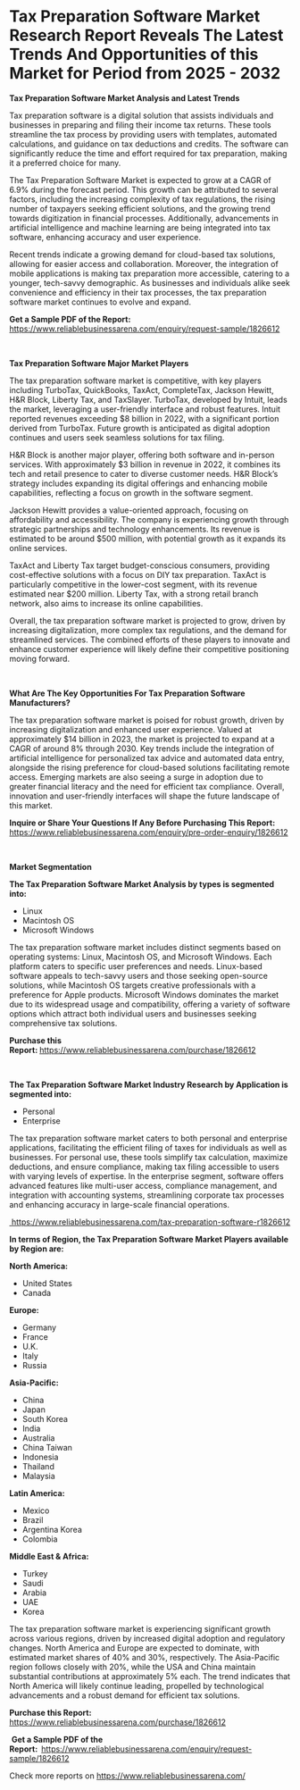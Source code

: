 <p><h1>Tax Preparation Software Market Research Report Reveals The Latest Trends And Opportunities of this Market for Period from 2025 - 2032</h1></p><p><strong>Tax Preparation Software Market Analysis and Latest Trends</strong></p>
<p><p>Tax preparation software is a digital solution that assists individuals and businesses in preparing and filing their income tax returns. These tools streamline the tax process by providing users with templates, automated calculations, and guidance on tax deductions and credits. The software can significantly reduce the time and effort required for tax preparation, making it a preferred choice for many.</p><p>The Tax Preparation Software Market is expected to grow at a CAGR of 6.9% during the forecast period. This growth can be attributed to several factors, including the increasing complexity of tax regulations, the rising number of taxpayers seeking efficient solutions, and the growing trend towards digitization in financial processes. Additionally, advancements in artificial intelligence and machine learning are being integrated into tax software, enhancing accuracy and user experience.</p><p>Recent trends indicate a growing demand for cloud-based tax solutions, allowing for easier access and collaboration. Moreover, the integration of mobile applications is making tax preparation more accessible, catering to a younger, tech-savvy demographic. As businesses and individuals alike seek convenience and efficiency in their tax processes, the tax preparation software market continues to evolve and expand.</p></p>
<p><strong>Get a Sample PDF of the Report:&nbsp;</strong> <a href="https://www.reliablebusinessarena.com/enquiry/request-sample/1826612?utm_campaign=2137&utm_medium=2&utm_source=Github&utm_content=ia&utm_term=09032025&utm_id=tax-preparation-software">https://www.reliablebusinessarena.com/enquiry/request-sample/1826612</a></p>
<p>&nbsp;</p>
<p><strong>Tax Preparation Software Major Market Players</strong></p>
<p><p>The tax preparation software market is competitive, with key players including TurboTax, QuickBooks, TaxAct, CompleteTax, Jackson Hewitt, H&R Block, Liberty Tax, and TaxSlayer. TurboTax, developed by Intuit, leads the market, leveraging a user-friendly interface and robust features. Intuit reported revenues exceeding $8 billion in 2022, with a significant portion derived from TurboTax. Future growth is anticipated as digital adoption continues and users seek seamless solutions for tax filing.</p><p>H&R Block is another major player, offering both software and in-person services. With approximately $3 billion in revenue in 2022, it combines its tech and retail presence to cater to diverse customer needs. H&R Block’s strategy includes expanding its digital offerings and enhancing mobile capabilities, reflecting a focus on growth in the software segment.</p><p>Jackson Hewitt provides a value-oriented approach, focusing on affordability and accessibility. The company is experiencing growth through strategic partnerships and technology enhancements. Its revenue is estimated to be around $500 million, with potential growth as it expands its online services.</p><p>TaxAct and Liberty Tax target budget-conscious consumers, providing cost-effective solutions with a focus on DIY tax preparation. TaxAct is particularly competitive in the lower-cost segment, with its revenue estimated near $200 million. Liberty Tax, with a strong retail branch network, also aims to increase its online capabilities.</p><p>Overall, the tax preparation software market is projected to grow, driven by increasing digitalization, more complex tax regulations, and the demand for streamlined services. The combined efforts of these players to innovate and enhance customer experience will likely define their competitive positioning moving forward.</p></p>
<p>&nbsp;</p>
<p><strong>What Are The Key Opportunities For Tax Preparation Software Manufacturers?</strong></p>
<p><p>The tax preparation software market is poised for robust growth, driven by increasing digitalization and enhanced user experience. Valued at approximately $14 billion in 2023, the market is projected to expand at a CAGR of around 8% through 2030. Key trends include the integration of artificial intelligence for personalized tax advice and automated data entry, alongside the rising preference for cloud-based solutions facilitating remote access. Emerging markets are also seeing a surge in adoption due to greater financial literacy and the need for efficient tax compliance. Overall, innovation and user-friendly interfaces will shape the future landscape of this market.</p></p>
<p><strong>Inquire or Share Your Questions If Any Before Purchasing This Report:</strong> <a href="https://www.reliablebusinessarena.com/enquiry/pre-order-enquiry/1826612?utm_campaign=2137&utm_medium=2&utm_source=Github&utm_content=ia&utm_term=09032025&utm_id=tax-preparation-software">https://www.reliablebusinessarena.com/enquiry/pre-order-enquiry/1826612</a></p>
<p>&nbsp;</p>
<p><strong>Market Segmentation</strong></p>
<p><strong>The Tax Preparation Software Market Analysis by types is segmented into:</strong></p>
<p><ul><li>Linux</li><li>Macintosh OS</li><li>Microsoft Windows</li></ul></p>
<p><p>The tax preparation software market includes distinct segments based on operating systems: Linux, Macintosh OS, and Microsoft Windows. Each platform caters to specific user preferences and needs. Linux-based software appeals to tech-savvy users and those seeking open-source solutions, while Macintosh OS targets creative professionals with a preference for Apple products. Microsoft Windows dominates the market due to its widespread usage and compatibility, offering a variety of software options which attract both individual users and businesses seeking comprehensive tax solutions.</p></p>
<p><strong>Purchase this Report:&nbsp;</strong><a href="https://www.reliablebusinessarena.com/purchase/1826612?utm_campaign=2137&utm_medium=2&utm_source=Github&utm_content=ia&utm_term=09032025&utm_id=tax-preparation-software">https://www.reliablebusinessarena.com/purchase/1826612</a></p>
<p>&nbsp;</p>
<p><strong>The Tax Preparation Software Market Industry Research by Application is segmented into:</strong></p>
<p><ul><li>Personal</li><li>Enterprise</li></ul></p>
<p><p>The tax preparation software market caters to both personal and enterprise applications, facilitating the efficient filing of taxes for individuals as well as businesses. For personal use, these tools simplify tax calculation, maximize deductions, and ensure compliance, making tax filing accessible to users with varying levels of expertise. In the enterprise segment, software offers advanced features like multi-user access, compliance management, and integration with accounting systems, streamlining corporate tax processes and enhancing accuracy in large-scale financial operations.</p></p>
<p><a href="https://www.reliablebusinessarena.com/tax-preparation-software-r1826612?utm_campaign=2137&utm_medium=2&utm_source=Github&utm_content=ia&utm_term=09032025&utm_id=tax-preparation-software">&nbsp;https://www.reliablebusinessarena.com/tax-preparation-software-r1826612</a></p>
<p><strong>In terms of Region, the Tax Preparation Software Market Players available by Region are:</strong></p>
<p>
    <p> <strong> North America: </strong>
        <ul>
            <li>United States</li>
            <li>Canada</li>
        </ul>
        </p> 
    <p> <strong> Europe: </strong>
        <ul>
            <li>Germany</li>
            <li>France</li>
            <li>U.K.</li>
            <li>Italy</li>
            <li>Russia</li>
        </ul>
        </p> 
    <p> <strong> Asia-Pacific: </strong>
        <ul>
            <li>China</li>
            <li>Japan</li>
            <li>South Korea</li>
            <li>India</li>
            <li>Australia</li>
            <li>China Taiwan</li>
            <li>Indonesia</li>
            <li>Thailand</li>
            <li>Malaysia</li>
        </ul>
        </p> 
    <p> <strong> Latin America: </strong>
        <ul>
            <li>Mexico</li>
            <li>Brazil</li>
            <li>Argentina Korea</li>
            <li>Colombia</li>
        </ul>
        </p> 
    <p> <strong> Middle East & Africa: </strong>
        <ul>
            <li>Turkey</li>
            <li>Saudi</li>
            <li>Arabia</li>
            <li>UAE</li>
            <li>Korea</li>
        </ul>
    </p>
    </p>
<p><p>The tax preparation software market is experiencing significant growth across various regions, driven by increased digital adoption and regulatory changes. North America and Europe are expected to dominate, with estimated market shares of 40% and 30%, respectively. The Asia-Pacific region follows closely with 20%, while the USA and China maintain substantial contributions at approximately 5% each. The trend indicates that North America will likely continue leading, propelled by technological advancements and a robust demand for efficient tax solutions.</p></p>
<p><strong>Purchase this Report: </strong><a href="https://www.reliablebusinessarena.com/purchase/1826612?utm_campaign=2137&utm_medium=2&utm_source=Github&utm_content=ia&utm_term=09032025&utm_id=tax-preparation-software">https://www.reliablebusinessarena.com/purchase/1826612</a></p>
<p>&nbsp;<strong>Get a Sample PDF of the Report:&nbsp;&nbsp;</strong><a href="https://www.reliablebusinessarena.com/enquiry/request-sample/1826612?utm_campaign=2137&utm_medium=2&utm_source=Github&utm_content=ia&utm_term=09032025&utm_id=tax-preparation-software">https://www.reliablebusinessarena.com/enquiry/request-sample/1826612</a></p>
<p><strong></strong></p>
<p>Check more reports on <a href="https://www.reliablebusinessarena.com/?utm_campaign=2137&utm_medium=2&utm_source=Github&utm_content=ia&utm_term=09032025&utm_id=tax-preparation-software">https://www.reliablebusinessarena.com/</a></p>
